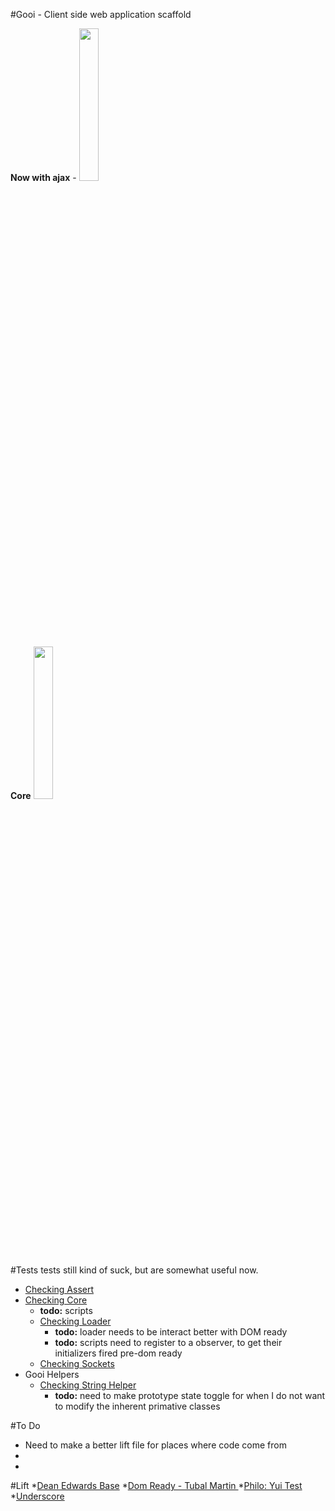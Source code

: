 #Gooi - Client side web application scaffold

__Now with ajax__ - 
<img src="http://www.peerbits.com/wp-content/uploads/2011/07/Ajax-development.jpg" width="25%" height="25%" />

__Core__
<img src="http://www.webreference.com/programming/javascript/prototypal_inheritance/diagram2.png" width="25%" height="25%" />

 
#Tests
tests still kind of suck, but are somewhat useful now.
* <a href="test/_GooiAssert.htm">Checking Assert</a>
* <a href="test/_GooiCore.htm">Checking Core</a>
    * __todo:__ scripts 
    * <a href="test/_GooiCoreLoader.htm">Checking Loader</a>
        * __todo:__ loader needs to be interact better with DOM ready 
        * __todo:__ scripts need to register to a observer, to get their initializers fired pre-dom ready
    * <a href="test/_GooiCoreSocket.htm">Checking Sockets</a>
* Gooi Helpers
    * <a href="test/_GooiHelperString.htm">Checking String Helper</a>
        * __todo:__ need to make prototype state toggle for when I do not want to modify the inherent primative classes 

#To Do
* Need to make a better lift file for places where code come from
* 
* 

#Lift
*<a href="//dean.edwards.name/weblog/2006/03/base/">Dean Edwards Base</a>
*<a href="//code.google.com/p/domready/">Dom Ready - Tubal Martin </a>
*<a href="//developer.yahoo.com/yui/yuitest/#start">Philo: Yui Test</a>
*<a href="//github.com/amdjs/underscore/blob/master/underscore.js">Underscore</a>